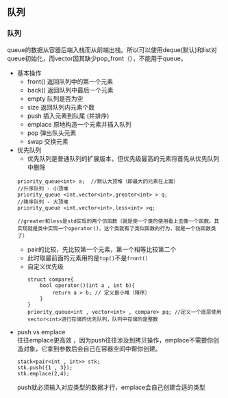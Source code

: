 ## 队列
### 队列
queue的数据从容器后端入栈而从前端出栈。所以可以使用deque(默认)和list对queue初始化，而vector因其缺少pop_front（），不能用于queue。
- 基本操作
  - front() 返回队列中的第一个元素
  - back() 返回队列中最后一个元素
  - empty 队列是否为空
  - size 返回队列内元素个数
  - push 插入元素到队尾 (并排序)
  - emplace 原地构造一个元素并插入队列
  - pop 弹出队头元素
  - swap 交换元素
- 优先队列  
  - 优先队列是普通队列的扩展版本，但优先级最高的元素将首先从优先队列中删除
  ```
  priority_queue<int> a;  //默认大顶堆（即最大的元素在上面）
  //升序队列 - 小顶堆 
  priority_queue <int,vector<int>,greater<int> > q;
  //降序队列 - 大顶堆
  priority_queue <int,vector<int>,less<int> >q;
  
  //greater和less是std实现的两个仿函数（就是使一个类的使用看上去像一个函数。其实现就是类中实现一个operator()，这个类就有了类似函数的行为，就是一个仿函数类了）
  ```
  - pair的比较，先比较第一个元素，第一个相等比较第二个
  - 此时取最前面的元素用的是``top()``不是``front()``
  - 自定义优先级
    ```
    struct compare{
        bool operator()(int a , int b){
            return a > b; // 定义最小堆（降序）
        }
    }
    priority_queue<int , vector<int> , compare> pq; //定义一个底层使用vector<int>进行存储的优先队列，队列中存储的是整数
    ```
- push vs emplace  
  往往emplace更高效 ，因为push往往涉及到拷贝操作，emplace不需要你创造对象，它拿到参数后会自己在容器空间中帮你创建。
  ```
  stack<pair<int , int>> stk;
  stk.push({1 , 3});
  stk.emplace(2,4);
  ```
  push就必须输入对应类型的数据才行，emplace会自己创建合适的类型
